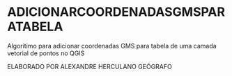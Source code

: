 # ADICIONARCOORDENADASGMSPARATABELA
Algoritimo para adicionar coordenadas GMS para tabela de uma camada vetorial de pontos no QGIS

ELABORADO POR ALEXANDRE HERCULANO
GEÓGRAFO
